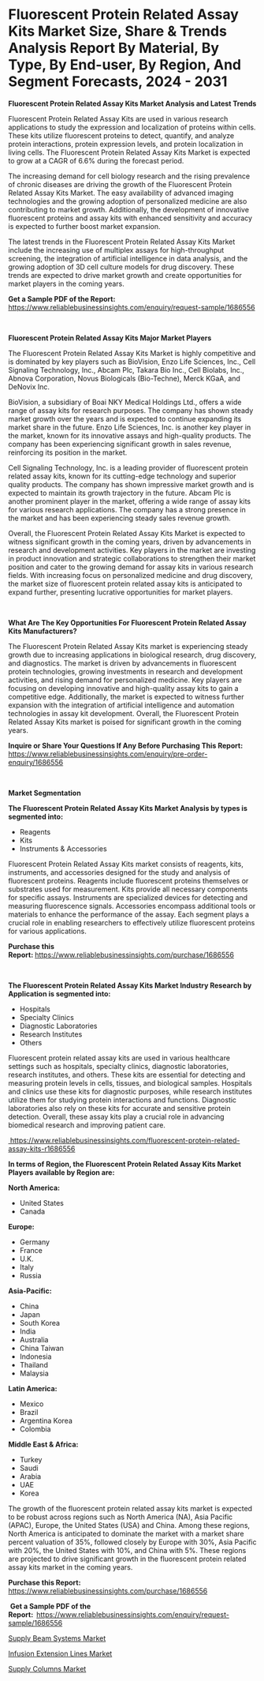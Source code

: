 <p><h1>Fluorescent Protein Related Assay Kits Market Size, Share & Trends Analysis Report By Material, By Type, By End-user, By Region, And Segment Forecasts, 2024 - 2031</h1></p><p><strong>Fluorescent Protein Related Assay Kits Market Analysis and Latest Trends</strong></p>
<p><p>Fluorescent Protein Related Assay Kits are used in various research applications to study the expression and localization of proteins within cells. These kits utilize fluorescent proteins to detect, quantify, and analyze protein interactions, protein expression levels, and protein localization in living cells. The Fluorescent Protein Related Assay Kits Market is expected to grow at a CAGR of 6.6% during the forecast period.</p><p>The increasing demand for cell biology research and the rising prevalence of chronic diseases are driving the growth of the Fluorescent Protein Related Assay Kits Market. The easy availability of advanced imaging technologies and the growing adoption of personalized medicine are also contributing to market growth. Additionally, the development of innovative fluorescent proteins and assay kits with enhanced sensitivity and accuracy is expected to further boost market expansion.</p><p>The latest trends in the Fluorescent Protein Related Assay Kits Market include the increasing use of multiplex assays for high-throughput screening, the integration of artificial intelligence in data analysis, and the growing adoption of 3D cell culture models for drug discovery. These trends are expected to drive market growth and create opportunities for market players in the coming years.</p></p>
<p><strong>Get a Sample PDF of the Report:&nbsp;</strong> <a href="https://www.reliablebusinessinsights.com/enquiry/request-sample/1686556">https://www.reliablebusinessinsights.com/enquiry/request-sample/1686556</a></p>
<p>&nbsp;</p>
<p><strong>Fluorescent Protein Related Assay Kits Major Market Players</strong></p>
<p><p>The Fluorescent Protein Related Assay Kits Market is highly competitive and is dominated by key players such as BioVision, Enzo Life Sciences, Inc., Cell Signaling Technology, Inc., Abcam Plc, Takara Bio Inc., Cell Biolabs, Inc., Abnova Corporation, Novus Biologicals (Bio-Techne), Merck KGaA, and DeNovix Inc.</p><p>BioVision, a subsidiary of Boai NKY Medical Holdings Ltd., offers a wide range of assay kits for research purposes. The company has shown steady market growth over the years and is expected to continue expanding its market share in the future. Enzo Life Sciences, Inc. is another key player in the market, known for its innovative assays and high-quality products. The company has been experiencing significant growth in sales revenue, reinforcing its position in the market.</p><p>Cell Signaling Technology, Inc. is a leading provider of fluorescent protein related assay kits, known for its cutting-edge technology and superior quality products. The company has shown impressive market growth and is expected to maintain its growth trajectory in the future. Abcam Plc is another prominent player in the market, offering a wide range of assay kits for various research applications. The company has a strong presence in the market and has been experiencing steady sales revenue growth.</p><p>Overall, the Fluorescent Protein Related Assay Kits Market is expected to witness significant growth in the coming years, driven by advancements in research and development activities. Key players in the market are investing in product innovation and strategic collaborations to strengthen their market position and cater to the growing demand for assay kits in various research fields. With increasing focus on personalized medicine and drug discovery, the market size of fluorescent protein related assay kits is anticipated to expand further, presenting lucrative opportunities for market players.</p></p>
<p>&nbsp;</p>
<p><strong>What Are The Key Opportunities For Fluorescent Protein Related Assay Kits Manufacturers?</strong></p>
<p><p>The Fluorescent Protein Related Assay Kits market is experiencing steady growth due to increasing applications in biological research, drug discovery, and diagnostics. The market is driven by advancements in fluorescent protein technologies, growing investments in research and development activities, and rising demand for personalized medicine. Key players are focusing on developing innovative and high-quality assay kits to gain a competitive edge. Additionally, the market is expected to witness further expansion with the integration of artificial intelligence and automation technologies in assay kit development. Overall, the Fluorescent Protein Related Assay Kits market is poised for significant growth in the coming years.</p></p>
<p><strong>Inquire or Share Your Questions If Any Before Purchasing This Report:</strong> <a href="https://www.reliablebusinessinsights.com/enquiry/pre-order-enquiry/1686556">https://www.reliablebusinessinsights.com/enquiry/pre-order-enquiry/1686556</a></p>
<p>&nbsp;</p>
<p><strong>Market Segmentation</strong></p>
<p><strong>The Fluorescent Protein Related Assay Kits Market Analysis by types is segmented into:</strong></p>
<p><ul><li>Reagents</li><li>Kits</li><li>Instruments & Accessories</li></ul></p>
<p><p>Fluorescent Protein Related Assay Kits market consists of reagents, kits, instruments, and accessories designed for the study and analysis of fluorescent proteins. Reagents include fluorescent proteins themselves or substrates used for measurement. Kits provide all necessary components for specific assays. Instruments are specialized devices for detecting and measuring fluorescence signals. Accessories encompass additional tools or materials to enhance the performance of the assay. Each segment plays a crucial role in enabling researchers to effectively utilize fluorescent proteins for various applications.</p></p>
<p><strong>Purchase this Report:&nbsp;</strong><a href="https://www.reliablebusinessinsights.com/purchase/1686556">https://www.reliablebusinessinsights.com/purchase/1686556</a></p>
<p>&nbsp;</p>
<p><strong>The Fluorescent Protein Related Assay Kits Market Industry Research by Application is segmented into:</strong></p>
<p><ul><li>Hospitals</li><li>Specialty Clinics</li><li>Diagnostic Laboratories</li><li>Research Institutes</li><li>Others</li></ul></p>
<p><p>Fluorescent protein related assay kits are used in various healthcare settings such as hospitals, specialty clinics, diagnostic laboratories, research institutes, and others. These kits are essential for detecting and measuring protein levels in cells, tissues, and biological samples. Hospitals and clinics use these kits for diagnostic purposes, while research institutes utilize them for studying protein interactions and functions. Diagnostic laboratories also rely on these kits for accurate and sensitive protein detection. Overall, these assay kits play a crucial role in advancing biomedical research and improving patient care.</p></p>
<p><a href="https://www.reliablebusinessinsights.com/fluorescent-protein-related-assay-kits-r1686556">&nbsp;https://www.reliablebusinessinsights.com/fluorescent-protein-related-assay-kits-r1686556</a></p>
<p><strong>In terms of Region, the Fluorescent Protein Related Assay Kits Market Players available by Region are:</strong></p>
<p>
    <p> <strong> North America: </strong>
        <ul>
            <li>United States</li>
            <li>Canada</li>
        </ul>
        </p> 
    <p> <strong> Europe: </strong>
        <ul>
            <li>Germany</li>
            <li>France</li>
            <li>U.K.</li>
            <li>Italy</li>
            <li>Russia</li>
        </ul>
        </p> 
    <p> <strong> Asia-Pacific: </strong>
        <ul>
            <li>China</li>
            <li>Japan</li>
            <li>South Korea</li>
            <li>India</li>
            <li>Australia</li>
            <li>China Taiwan</li>
            <li>Indonesia</li>
            <li>Thailand</li>
            <li>Malaysia</li>
        </ul>
        </p> 
    <p> <strong> Latin America: </strong>
        <ul>
            <li>Mexico</li>
            <li>Brazil</li>
            <li>Argentina Korea</li>
            <li>Colombia</li>
        </ul>
        </p> 
    <p> <strong> Middle East & Africa: </strong>
        <ul>
            <li>Turkey</li>
            <li>Saudi</li>
            <li>Arabia</li>
            <li>UAE</li>
            <li>Korea</li>
        </ul>
    </p>
    </p>
<p><p>The growth of the fluorescent protein related assay kits market is expected to be robust across regions such as North America (NA), Asia Pacific (APAC), Europe, the United States (USA) and China. Among these regions, North America is anticipated to dominate the market with a market share percent valuation of 35%, followed closely by Europe with 30%, Asia Pacific with 20%, the United States with 10%, and China with 5%. These regions are projected to drive significant growth in the fluorescent protein related assay kits market in the coming years.</p></p>
<p><strong>Purchase this Report: </strong><a href="https://www.reliablebusinessinsights.com/purchase/1686556">https://www.reliablebusinessinsights.com/purchase/1686556</a></p>
<p>&nbsp;<strong>Get a Sample PDF of the Report:&nbsp;&nbsp;</strong><a href="https://www.reliablebusinessinsights.com/enquiry/request-sample/1686556">https://www.reliablebusinessinsights.com/enquiry/request-sample/1686556</a></p>
<p><strong></strong></p>
<p><p><a href="https://github.com/amapolalg/Market-Research-Report-List-1/blob/main/supply-beam-systems-market.md">Supply Beam Systems Market</a></p><p><a href="https://github.com/nathandecarvalho/Market-Research-Report-List-4/blob/main/infusion-extension-lines-market.md">Infusion Extension Lines Market</a></p><p><a href="https://github.com/kumertitash/Market-Research-Report-List-1/blob/main/supply-columns-market.md">Supply Columns Market</a></p></p>
